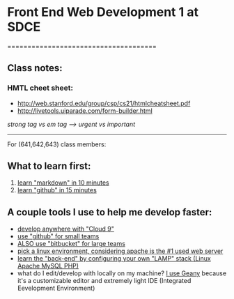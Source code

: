 # Front End Web Development 1 at SDCE
=====================================

## Class notes:
### HMTL cheet sheet:
* http://web.stanford.edu/group/csp/cs21/htmlcheatsheet.pdf
* http://livetools.uiparade.com/form-builder.html

_strong tag vs em tag --> urgent vs important_

------------------------------------
For (641,642,643) class members:

## What to learn first:
1. [learn "markdown" in 10 minutes](http://markdowntutorial.com/)
2. [learn "github" in 15 minutes](https://try.github.io/levels/1/challenges/1)

## A couple tools I use to help me develop faster:
* [develop anywhere with "Cloud 9"](https://c9.io/login)
* [use "github" for small teams](https://github.com/jun3rd)
* [ALSO use "bitbucket" for large teams](https://bitbucket.org/Jun3rd/)
* [pick a linux environment, considering apache is the #1 used web server](http://distrowatch.com/)
* [learn the "back-end" by configuring your own "LAMP" stack (Linux Apache MySQL PHP) ](https://www.digitalocean.com/community/tutorials/how-to-install-linux-apache-mysql-php-lamp-stack-on-ubuntu)
* what do I edit/develop with locally on my machine? [I use Geany](http://www.geany.org/) because it's a customizable editor and extremely light IDE (Integrated Eevelopment Environment)


